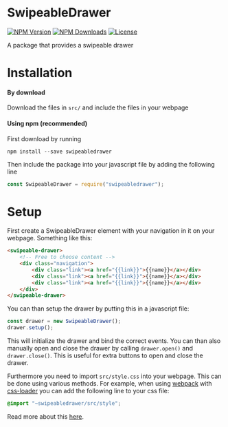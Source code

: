 # SwipeableDrawer
[![NPM Version](https://img.shields.io/npm/v/swipeabledrawer.svg)](https://www.npmjs.com/package/swipeabledrawer)
[![NPM Downloads](https://img.shields.io/npm/dt/swipeabledrawer.svg)](https://www.npmjs.com/package/swipeabledrawer)
[![License](https://img.shields.io/github/license/philipdb/swipeabledrawer.svg)](https://github.com/PhiliPdB/SwipeableDrawer/blob/master/LICENSE)

A package that provides a swipeable drawer

# Installation

#### By download
Download the files in `src/` and include the files in your webpage

#### Using npm (recommended)
First download by running
```
npm install --save swipeabledrawer
```

Then include the package into your javascript file by adding the following line
```js
const SwipeableDrawer = require("swipeabledrawer");
```

# Setup
First create a SwipeableDrawer element with your navigation in it on your webpage. Something like this:
```html
<swipeable-drawer>
	<!-- Free to choose content -->
	<div class="navigation">
		<div class="link"><a href="{{link}}">{{name}}</a></div>
		<div class="link"><a href="{{link}}">{{name}}</a></div>
		<div class="link"><a href="{{link}}">{{name}}</a></div>
	</div>
</swipeable-drawer>
```
You can than setup the drawer by putting this in a javascript file:
```js
const drawer = new SwipeableDrawer();
drawer.setup();
```
This will initialize the drawer and bind the correct events. You can than also manually open and close the drawer by calling `drawer.open()` and `drawer.close()`. This is useful for extra buttons to open and close the drawer.

Furthermore you need to import `src/style.css` into your webpage. This can be done using various methods. For example, when using [webpack](https://webpack.github.io/) with [css-loader](https://github.com/webpack-contrib/css-loader) you can add the following line to your css file:
```css
@import "~swipeabledrawer/src/style";
```
Read more about this [here](https://robwise.github.io/blog/quick-tip-webpack-import-css-from-node-modules).

